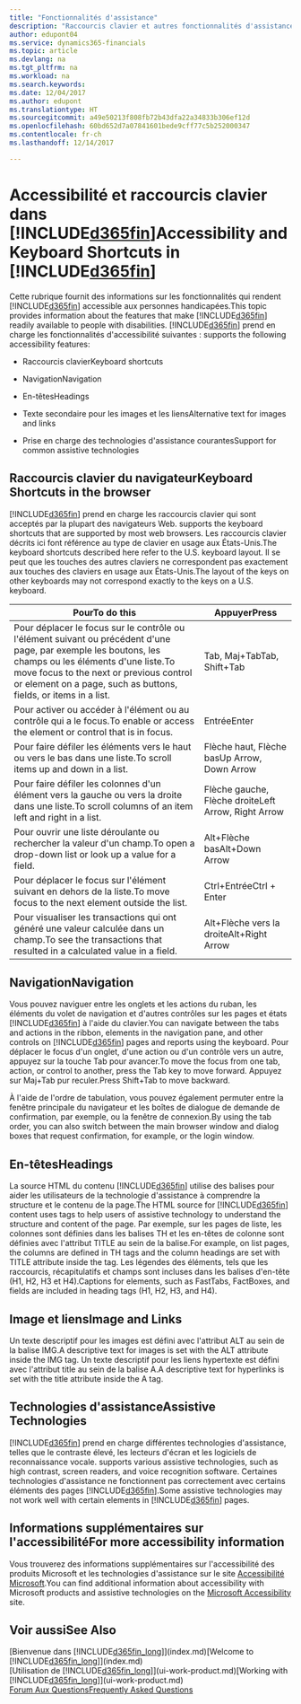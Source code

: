 ```yaml
---
title: "Fonctionnalités d'assistance"
description: "Raccourcis clavier et autres fonctionnalités d'assistance."
author: edupont04
ms.service: dynamics365-financials
ms.topic: article
ms.devlang: na
ms.tgt_pltfrm: na
ms.workload: na
ms.search.keywords: 
ms.date: 12/04/2017
ms.author: edupont
ms.translationtype: HT
ms.sourcegitcommit: a49e50213f808fb72b43dfa22a34833b306ef12d
ms.openlocfilehash: 60bd652d7a07841601bede9cff77c5b252000347
ms.contentlocale: fr-ch
ms.lasthandoff: 12/14/2017

---
```

# <a name="accessibility-and-keyboard-shortcuts-in-included365finincludesd365finmdmd"></a><span data-ttu-id="c4ce0-103">Accessibilité et raccourcis clavier dans [!INCLUDE[d365fin](includes/d365fin_md.md)]</span><span class="sxs-lookup"><span data-stu-id="c4ce0-103">Accessibility and Keyboard Shortcuts in [!INCLUDE[d365fin](includes/d365fin_md.md)]</span></span>
<span data-ttu-id="c4ce0-104">Cette rubrique fournit des informations sur les fonctionnalités qui rendent [!INCLUDE[d365fin](includes/d365fin_md.md)] accessible aux personnes handicapées.</span><span class="sxs-lookup"><span data-stu-id="c4ce0-104">This topic provides information about the features that make [!INCLUDE[d365fin](includes/d365fin_md.md)] readily available to people with disabilities.</span></span> [!INCLUDE[d365fin](includes/d365fin_md.md)]<span data-ttu-id="c4ce0-105"> prend en charge les fonctionnalités d'accessibilité suivantes :</span><span class="sxs-lookup"><span data-stu-id="c4ce0-105"> supports the following accessibility features:</span></span>  

-   <span data-ttu-id="c4ce0-106">Raccourcis clavier</span><span class="sxs-lookup"><span data-stu-id="c4ce0-106">Keyboard shortcuts</span></span>  

-   <span data-ttu-id="c4ce0-107">Navigation</span><span class="sxs-lookup"><span data-stu-id="c4ce0-107">Navigation</span></span>  

-   <span data-ttu-id="c4ce0-108">En-têtes</span><span class="sxs-lookup"><span data-stu-id="c4ce0-108">Headings</span></span>  

-   <span data-ttu-id="c4ce0-109">Texte secondaire pour les images et les liens</span><span class="sxs-lookup"><span data-stu-id="c4ce0-109">Alternative text for images and links</span></span>  

-   <span data-ttu-id="c4ce0-110">Prise en charge des technologies d'assistance courantes</span><span class="sxs-lookup"><span data-stu-id="c4ce0-110">Support for common assistive technologies</span></span>  

##  <a name="Keyboard"></a> <span data-ttu-id="c4ce0-111">Raccourcis clavier du navigateur</span><span class="sxs-lookup"><span data-stu-id="c4ce0-111">Keyboard Shortcuts in the browser</span></span>
 [!INCLUDE[d365fin](includes/d365fin_md.md)]<span data-ttu-id="c4ce0-112"> prend en charge les raccourcis clavier qui sont acceptés par la plupart des navigateurs Web.</span><span class="sxs-lookup"><span data-stu-id="c4ce0-112"> supports the keyboard shortcuts that are supported by most web browsers.</span></span> <span data-ttu-id="c4ce0-113">Les raccourcis clavier décrits ici font référence au type de clavier en usage aux États-Unis.</span><span class="sxs-lookup"><span data-stu-id="c4ce0-113">The keyboard shortcuts described here refer to the U.S. keyboard layout.</span></span> <span data-ttu-id="c4ce0-114">Il se peut que les touches des autres claviers ne correspondent pas exactement aux touches des claviers en usage aux États-Unis.</span><span class="sxs-lookup"><span data-stu-id="c4ce0-114">The layout of the keys on other keyboards may not correspond exactly to the keys on a U.S. keyboard.</span></span>  

|<span data-ttu-id="c4ce0-115">Pour</span><span class="sxs-lookup"><span data-stu-id="c4ce0-115">To do this</span></span>|<span data-ttu-id="c4ce0-116">Appuyer</span><span class="sxs-lookup"><span data-stu-id="c4ce0-116">Press</span></span>|  
|----------------|-----------|  
|<span data-ttu-id="c4ce0-117">Pour déplacer le focus sur le contrôle ou l'élément suivant ou précédent d'une page, par exemple les boutons, les champs ou les éléments d'une liste.</span><span class="sxs-lookup"><span data-stu-id="c4ce0-117">To move focus to the next or previous control or element on a page, such as buttons, fields, or items in a list.</span></span>|<span data-ttu-id="c4ce0-118">Tab, Maj+Tab</span><span class="sxs-lookup"><span data-stu-id="c4ce0-118">Tab, Shift+Tab</span></span>|  
|<span data-ttu-id="c4ce0-119">Pour activer ou accéder à l'élément ou au contrôle qui a le focus.</span><span class="sxs-lookup"><span data-stu-id="c4ce0-119">To enable or access the element or control that is in focus.</span></span>|<span data-ttu-id="c4ce0-120">Entrée</span><span class="sxs-lookup"><span data-stu-id="c4ce0-120">Enter</span></span>|  
|<span data-ttu-id="c4ce0-121">Pour faire défiler les éléments vers le haut ou vers le bas dans une liste.</span><span class="sxs-lookup"><span data-stu-id="c4ce0-121">To scroll items up and down in a list.</span></span>|<span data-ttu-id="c4ce0-122">Flèche haut, Flèche bas</span><span class="sxs-lookup"><span data-stu-id="c4ce0-122">Up Arrow, Down Arrow</span></span>|  
|<span data-ttu-id="c4ce0-123">Pour faire défiler les colonnes d'un élément vers la gauche ou vers la droite dans une liste.</span><span class="sxs-lookup"><span data-stu-id="c4ce0-123">To scroll columns of an item left and right in a list.</span></span>|<span data-ttu-id="c4ce0-124">Flèche gauche, Flèche droite</span><span class="sxs-lookup"><span data-stu-id="c4ce0-124">Left Arrow, Right Arrow</span></span>|  
|<span data-ttu-id="c4ce0-125">Pour ouvrir une liste déroulante ou rechercher la valeur d'un champ.</span><span class="sxs-lookup"><span data-stu-id="c4ce0-125">To open a drop-down list or look up a value for a field.</span></span>|<span data-ttu-id="c4ce0-126">Alt+Flèche bas</span><span class="sxs-lookup"><span data-stu-id="c4ce0-126">Alt+Down Arrow</span></span>|  
|<span data-ttu-id="c4ce0-127">Pour déplacer le focus sur l'élément suivant en dehors de la liste.</span><span class="sxs-lookup"><span data-stu-id="c4ce0-127">To move focus to the next element outside the list.</span></span>|<span data-ttu-id="c4ce0-128">Ctrl+Entrée</span><span class="sxs-lookup"><span data-stu-id="c4ce0-128">Ctrl + Enter</span></span>|  
|<span data-ttu-id="c4ce0-129">Pour visualiser les transactions qui ont généré une valeur calculée dans un champ.</span><span class="sxs-lookup"><span data-stu-id="c4ce0-129">To see the transactions that resulted in a calculated value in a field.</span></span>|<span data-ttu-id="c4ce0-130">Alt+Flèche vers la droite</span><span class="sxs-lookup"><span data-stu-id="c4ce0-130">Alt+Right Arrow</span></span>|  

##  <a name="Navigation"></a> <span data-ttu-id="c4ce0-131">Navigation</span><span class="sxs-lookup"><span data-stu-id="c4ce0-131">Navigation</span></span>  
 <span data-ttu-id="c4ce0-132">Vous pouvez naviguer entre les onglets et les actions du ruban, les éléments du volet de navigation et d'autres contrôles sur les pages et états [!INCLUDE[d365fin](includes/d365fin_md.md)] à l'aide du clavier.</span><span class="sxs-lookup"><span data-stu-id="c4ce0-132">You can navigate between the tabs and actions in the ribbon, elements in the navigation pane, and other controls on [!INCLUDE[d365fin](includes/d365fin_md.md)] pages and reports using the keyboard.</span></span> <span data-ttu-id="c4ce0-133">Pour déplacer le focus d'un onglet, d'une action ou d'un contrôle vers un autre, appuyez sur la touche Tab pour avancer.</span><span class="sxs-lookup"><span data-stu-id="c4ce0-133">To move the focus from one tab, action, or control to another, press the Tab key to move forward.</span></span> <span data-ttu-id="c4ce0-134">Appuyez sur Maj+Tab pur reculer.</span><span class="sxs-lookup"><span data-stu-id="c4ce0-134">Press Shift+Tab to move backward.</span></span>  

 <span data-ttu-id="c4ce0-135">À l'aide de l'ordre de tabulation, vous pouvez également permuter entre la fenêtre principale du navigateur et les boîtes de dialogue de demande de confirmation, par exemple, ou la fenêtre de connexion.</span><span class="sxs-lookup"><span data-stu-id="c4ce0-135">By using the tab order, you can also switch between the main browser window and dialog boxes that request confirmation, for example, or the login window.</span></span>  

##  <a name="Headings"></a> <span data-ttu-id="c4ce0-136">En-têtes</span><span class="sxs-lookup"><span data-stu-id="c4ce0-136">Headings</span></span>  
 <span data-ttu-id="c4ce0-137">La source HTML du contenu [!INCLUDE[d365fin](includes/d365fin_md.md)] utilise des balises pour aider les utilisateurs de la technologie d'assistance à comprendre la structure et le contenu de la page.</span><span class="sxs-lookup"><span data-stu-id="c4ce0-137">The HTML source for [!INCLUDE[d365fin](includes/d365fin_md.md)] content uses tags to help users of assistive technology to understand the structure and content of the page.</span></span> <span data-ttu-id="c4ce0-138">Par exemple, sur les pages de liste, les colonnes sont définies dans les balises TH et les en-têtes de colonne sont définies avec l'attribut TITLE au sein de la balise.</span><span class="sxs-lookup"><span data-stu-id="c4ce0-138">For example, on list pages, the columns are defined in TH tags and the column headings are set with TITLE attribute inside the tag.</span></span> <span data-ttu-id="c4ce0-139">Les légendes des éléments, tels que les raccourcis, récapitulatifs et champs sont incluses dans les balises d'en-tête (H1, H2, H3 et H4).</span><span class="sxs-lookup"><span data-stu-id="c4ce0-139">Captions for elements, such as FastTabs, FactBoxes, and fields are included in heading tags (H1, H2, H3, and H4).</span></span>  

##  <a name="Images"></a> <span data-ttu-id="c4ce0-140">Image et liens</span><span class="sxs-lookup"><span data-stu-id="c4ce0-140">Image and Links</span></span>  
 <span data-ttu-id="c4ce0-141">Un texte descriptif pour les images est défini avec l'attribut ALT au sein de la balise IMG.</span><span class="sxs-lookup"><span data-stu-id="c4ce0-141">A descriptive text for images is set with the ALT attribute inside the IMG tag.</span></span> <span data-ttu-id="c4ce0-142">Un texte descriptif pour les liens hypertexte est défini avec l'attribut title au sein de la balise A.</span><span class="sxs-lookup"><span data-stu-id="c4ce0-142">A descriptive text for hyperlinks is set with the title attribute inside the A tag.</span></span>  

##  <a name="AssistiveTech"></a> <span data-ttu-id="c4ce0-143">Technologies d'assistance</span><span class="sxs-lookup"><span data-stu-id="c4ce0-143">Assistive Technologies</span></span>  
[!INCLUDE[d365fin](includes/d365fin_md.md)]<span data-ttu-id="c4ce0-144"> prend en charge différentes technologies d'assistance, telles que le contraste élevé, les lecteurs d'écran et les logiciels de reconnaissance vocale.</span><span class="sxs-lookup"><span data-stu-id="c4ce0-144"> supports various assistive technologies, such as high contrast, screen readers, and voice recognition software.</span></span> <span data-ttu-id="c4ce0-145">Certaines technologies d'assistance ne fonctionnent pas correctement avec certains éléments des pages [!INCLUDE[d365fin](includes/d365fin_md.md)].</span><span class="sxs-lookup"><span data-stu-id="c4ce0-145">Some assistive technologies may not work well with certain elements in [!INCLUDE[d365fin](includes/d365fin_md.md)] pages.</span></span>  

## <a name="for-more-accessibility-information"></a><span data-ttu-id="c4ce0-146">Informations supplémentaires sur l'accessibilité</span><span class="sxs-lookup"><span data-stu-id="c4ce0-146">For more accessibility information</span></span>  
<span data-ttu-id="c4ce0-147">Vous trouverez des informations supplémentaires sur l'accessibilité des produits Microsoft et les technologies d'assistance sur le site [Accessibilité Microsoft](http://go.microsoft.com/fwlink/?LinkId=262160).</span><span class="sxs-lookup"><span data-stu-id="c4ce0-147">You can find additional information about accessibility with Microsoft products and assistive technologies on the [Microsoft Accessibility](http://go.microsoft.com/fwlink/?LinkId=262160) site.</span></span>

## <a name="see-also"></a><span data-ttu-id="c4ce0-148">Voir aussi</span><span class="sxs-lookup"><span data-stu-id="c4ce0-148">See Also</span></span>
<span data-ttu-id="c4ce0-149">[Bienvenue dans [!INCLUDE[d365fin_long](includes/d365fin_long_md.md)]](index.md)</span><span class="sxs-lookup"><span data-stu-id="c4ce0-149">[Welcome to [!INCLUDE[d365fin_long](includes/d365fin_long_md.md)]](index.md)</span></span>  
<span data-ttu-id="c4ce0-150">[Utilisation de [!INCLUDE[d365fin_long](includes/d365fin_long_md.md)]](ui-work-product.md)</span><span class="sxs-lookup"><span data-stu-id="c4ce0-150">[Working with [!INCLUDE[d365fin_long](includes/d365fin_long_md.md)]](ui-work-product.md)</span></span>  
[<span data-ttu-id="c4ce0-151">Forum Aux Questions</span><span class="sxs-lookup"><span data-stu-id="c4ce0-151">Frequently Asked Questions</span></span>](across-faq.md)  

